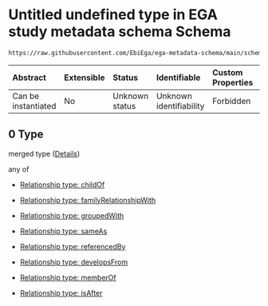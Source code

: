 # Untitled undefined type in EGA study metadata schema Schema

```txt
https://raw.githubusercontent.com/EbiEga/ega-metadata-schema/main/schemas/EGA.study.json#/properties/studyRelationships/items/allOf/1/anyOf/2/allOf/0
```



| Abstract            | Extensible | Status         | Identifiable            | Custom Properties | Additional Properties | Access Restrictions | Defined In                                                                 |
| :------------------ | :--------- | :------------- | :---------------------- | :---------------- | :-------------------- | :------------------ | :------------------------------------------------------------------------- |
| Can be instantiated | No         | Unknown status | Unknown identifiability | Forbidden         | Allowed               | none                | [EGA.study.json\*](../../../schemas/EGA.study.json "open original schema") |

## 0 Type

merged type ([Details](ega-11-properties-study-relationships-items-allof-relationship-constraints-for-a-study-anyof-relationships-of-external-accessions-and-urls-optional-ones-allof-0.md))

any of

*   [Relationship type: childOf](ega-4-definitions-relationship-type-childof.md "check type definition")

*   [Relationship type: familyRelationshipWith](ega-4-definitions-relationship-type-familyrelationshipwith.md "check type definition")

*   [Relationship type: groupedWith](ega-4-definitions-relationship-type-groupedwith.md "check type definition")

*   [Relationship type: sameAs](ega-4-definitions-relationship-type-sameas.md "check type definition")

*   [Relationship type: referencedBy](ega-4-definitions-relationship-type-referencedby.md "check type definition")

*   [Relationship type: developsFrom](ega-4-definitions-relationship-type-developsfrom.md "check type definition")

*   [Relationship type: memberOf](ega-4-definitions-relationship-type-memberof.md "check type definition")

*   [Relationship type: isAfter](ega-4-definitions-relationship-type-isafter.md "check type definition")

